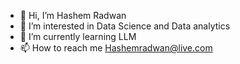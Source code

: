 - 👋 Hi, I’m Hashem Radwan
- 👀 I’m interested in Data Science and Data analytics
- 🌱 I’m currently learning LLM 
- 📫 How to reach me Hashemradwan@live.com


<!---
Hashemr/Hashemr is a ✨ special ✨ repository because its `README.md` (this file) appears on your GitHub profile.
You can click the Preview link to take a look at your changes.
--->
